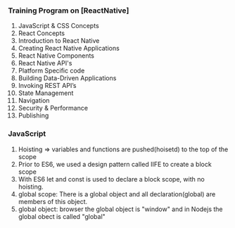 
### Training Program on [ReactNative]


1.  JavaScript & CSS Concepts
2.  React Concepts
3.  Introduction to React Native
4.  Creating React Native Applications
5.  React Native Components  
6.  React Native API's
7.  Platform Specific code
8.  Building Data-Driven Applications
9.  Invoking REST API’s
10. State Management
11. Navigation
12. Security & Performance
13. Publishing



### JavaScript

1. Hoisting => variables and functions are pushed(hoisetd) to the top of the scope
2. Prior to ES6, we used a design pattern called IIFE to create a block scope
3. With ES6 let and const is used to declare a block scope, with no hoisting.
4. global scope: There is a global object and all declaration(global) are members of this object.
5. global object: browser the global object is "window" and in Nodejs the global obect is called "global"

